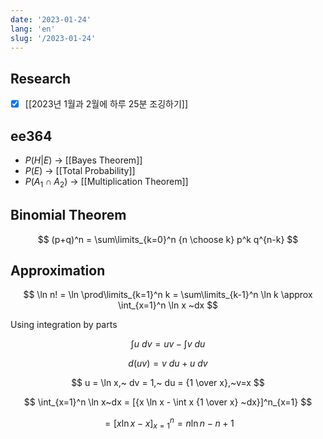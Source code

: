 ```yaml
---
date: '2023-01-24'
lang: 'en'
slug: '/2023-01-24'
---
```


## Research

- [x] [[2023년 1월과 2월에 하루 25분 조깅하기]]

## ee364

- $P(H|E)$ → [[Bayes Theorem]]
- $P(E)$ → [[Total Probability]]
- $P(A_1 \cap A_2)$ → [[Multiplication Theorem]]

## Binomial Theorem

$$
(p+q)^n = \sum\limits_{k=0}^n {n \choose k} p^k q^{n-k}
$$

## Approximation

$$
\ln n! = \ln \prod\limits_{k=1}^n k = \sum\limits_{k-1}^n \ln k \approx \int_{x=1}^n \ln x ~dx
$$

Using integration by parts

$$
\int u ~dv = uv - \int v~du
$$

$$
d(uv) = v~du + u~dv
$$

$$
u = \ln x,~ dv = 1,~ du = {1 \over x},~v=x
$$

$$
\int_{x=1}^n \ln x~dx = [{x \ln x - \int x {1 \over x} ~dx}]^n_{x=1}
$$

$$
= [x \ln x - x ]^n_{x=1} = n \ln n - n + 1
$$
